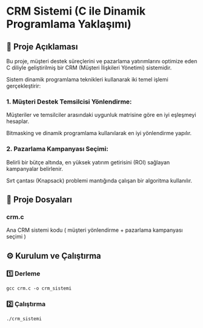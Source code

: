 # CRM Sistemi (C ile Dinamik Programlama Yaklaşımı)

## 📌 Proje Açıklaması

Bu proje, müşteri destek süreçlerini ve pazarlama yatırımlarını optimize eden C diliyle geliştirilmiş bir CRM (Müşteri İlişkileri Yönetimi) sistemidir.

Sistem dinamik programlama teknikleri kullanarak iki temel işlemi gerçekleştirir:

### 1. Müşteri Destek Temsilcisi Yönlendirme:

Müşteriler ve temsilciler arasındaki uygunluk matrisine göre en iyi eşleşmeyi hesaplar.

Bitmasking ve dinamik programlama kullanılarak en iyi yönlendirme yapılır.

### 2. Pazarlama Kampanyası Seçimi:

Belirli bir bütçe altında, en yüksek yatırım getirisini (ROI) sağlayan kampanyalar belirlenir.

Sırt çantası (Knapsack) problemi mantığında çalışan bir algoritma kullanılır.
## 📂 Proje Dosyaları
### crm.c
Ana CRM sistemi kodu ( müşteri yönlendirme + pazarlama kampanyası seçimi )
## ⚙ Kurulum ve Çalıştırma
### 1️⃣ Derleme
```
gcc crm.c -o crm_sistemi
```
### 2️⃣ Çalıştırma
```
./crm_sistemi
```
